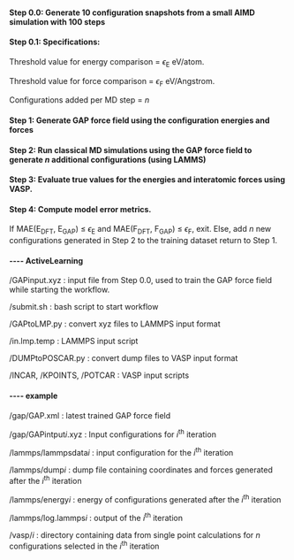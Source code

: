 #### Step 0.0: Generate 10 configuration snapshots from a small AIMD simulation with 100 steps
#### Step 0.1: Specifications:

Threshold value for energy comparison = $\epsilon$<sub>E</sub> eV/atom.

Threshold value for force comparison = $\epsilon$<sub>F</sub> eV/Angstrom.

Configurations added per MD step = $n$

#### Step 1: Generate GAP force field using the configuration energies and forces

#### Step 2: Run classical MD simulations using the GAP force field to generate $n$ additional configurations (using LAMMS)

#### Step 3: Evaluate true values for the energies and interatomic forces using VASP.

#### Step 4: Compute model error metrics.

If MAE(E<sub>DFT</sub>, E<sub>GAP</sub>) $\leq$  $\epsilon$<sub>E</sub> and MAE(F<sub>DFT</sub>, F<sub>GAP</sub>) $\leq$  $\epsilon$<sub>F</sub>, exit. Else, add $n$ new configurations generated in Step 2 to the training dataset return to Step 1.

#### ---- ActiveLearning
/GAPinput.xyz : input file from Step 0.0, used to train the GAP force field while starting the workflow.

/submit.sh : bash script to start workflow

/GAPtoLMP.py : convert xyz files to LAMMPS input format

/in.lmp.temp : LAMMPS input script

/DUMPtoPOSCAR.py : convert dump files to VASP input format

/INCAR, /KPOINTS, /POTCAR : VASP input scripts

#### ---- example
/gap/GAP.xml : latest trained GAP force field

/gap/GAPintput$i$.xyz : Input configurations for $i$<sup>th</sup> iteration

/lammps/lammpsdata$i$ : input configuration for the $i$<sup>th</sup> iteration

/lammps/dump$i$ : dump file containing coordinates and forces generated after the $i$<sup>th</sup> iteration

/lammps/energy$i$ : energy of configurations generated after the $i$<sup>th</sup> iteration

/lammps/log.lammps$i$ : output of the $i$<sup>th</sup> iteration

/vasp/$i$ : directory containing data from single point calculations for $n$ configurations selected in the $i$<sup>th</sup> iteration 
